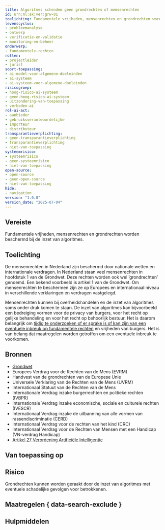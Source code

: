 ```yaml
---
title: Algoritmes schenden geen grondrechten of mensenrechten
id: urn:nl:ak:ver:grw-01
toelichting: Fundamentele vrijheden, mensenrechten en grondrechten worden beschermd bij de inzet van algoritmes.
levenscyclus:
- probleemanalyse
- ontwerp
- verificatie-en-validatie
- monitoring-en-beheer
onderwerp:
- fundamentele-rechten
rollen:
- projectleider
- jurist
soort-toepassing:
- ai-model-voor-algemene-doeleinden
- ai-systeem
- ai-systeem-voor-algemene-doeleinden
risicogroep:
- hoog-risico-ai-systeem
- geen-hoog-risico-ai-systeem
- uitzondering-van-toepassing
- verboden-ai
rol-ai-act:
- aanbieder
- gebruiksverantwoordelijke
- importeur
- distributeur
transparantieverplichting:
- geen-transparantieverplichting
- transparantieverplichting
- niet-van-toepassing
systeemrisico:
- systeemrisico
- geen-systeemrisico
- niet-van-toepassing
open-source:
- open-source
- geen-open-source
- niet-van-toepassing
hide:
- navigation
version: "1.0.0"
version_date: "2025-07-04"
---
```


<!-- tags -->
## Vereiste
Fundamentele vrijheden, mensenrechten en grondrechten worden beschermd bij de inzet van algoritmes.

## Toelichting
De mensenrechten in Nederland zijn beschermd door nationale wetten en internationale verdragen.
In Nederland staan veel mensenrechten in hoofdstuk 1 van de Grondwet.
Deze rechten worden ook wel ’grondrechten’ genoemd.
Een bekend voorbeeld is artikel 1 van de Grondwet.
Om mensenrechten te beschermen zijn ze op Europees en internationaal niveau in verschillende verklaringen en verdragen vastgelegd.

Mensenrechten kunnen bij overheidshandelen en de inzet van algoritmes soms onder druk komen te staan.
De inzet van algoritmes kan bijvoorbeeld een bedreiging vormen voor de privacy van burgers, voor het recht op gelijke behandeling en voor het recht op behoorlijk bestuur.
Het is daarom belangrijk om [tijdig te onderzoeken of er sprake is of kan zijn van een eventuele inbreuk op fundamentele rechten](../hulpmiddelen/IAMA.md) en vrijheden van burgers. Het is van belang dat maatregelen worden getroffen om een eventuele inbreuk te voorkomen.

## Bronnen

- [Grondwet](https://wetten.overheid.nl/jci1.3:c:BWBR0001840&hoofdstuk=1&artikel=1&z=2023-02-22&g=2023-02-22)
- Europees Verdrag voor de Rechten van de Mens (EVRM)
- Handvest van de grondrechten van de Europese Unie
- Universele Verklaring van de Rechten van de Mens (UVRM)
- Internationaal Statuut van de Rechten van de Mens
- Internationale Verdrag inzake burgerrechten en politieke rechten (IVBPR)
- Internationale Verdrag inzake economische, sociale en culturele rechten (IVESCR)
- Internationaal Verdrag inzake de uitbanning van alle vormen van rassendiscriminatie (CERD)
- Internationaal Verdrag voor de rechten van het kind (CRC)
- Internationaal Verdrag voor de Rechten van Mensen met een Handicap (VN-verdrag Handicap)
- [Artikel 27 Verordening Artificiële Intelligentie](https://eur-lex.europa.eu/legal-content/NL/TXT/HTML/?uri=OJ:L_202401689#d1e4433-1-1)

## Van toepassing op
<!-- tags-ai-act -->

## Risico
Grondrechten kunnen worden geraakt door de inzet van algoritmes met eventuele schadelijke gevolgen voor betrokkenen.

## Maatregelen { data-search-exclude }
<!-- list_maatregelen vereiste/grw-01-fundamentele-rechten no-search no-onderwerp no-rol no-levenscyclus -->

## Hulpmiddelen
<!-- list_hulpmiddelen vereiste/grw-01-fundamentele-rechten no-search no-onderwerp no-rol no-levenscyclus no-id -->
